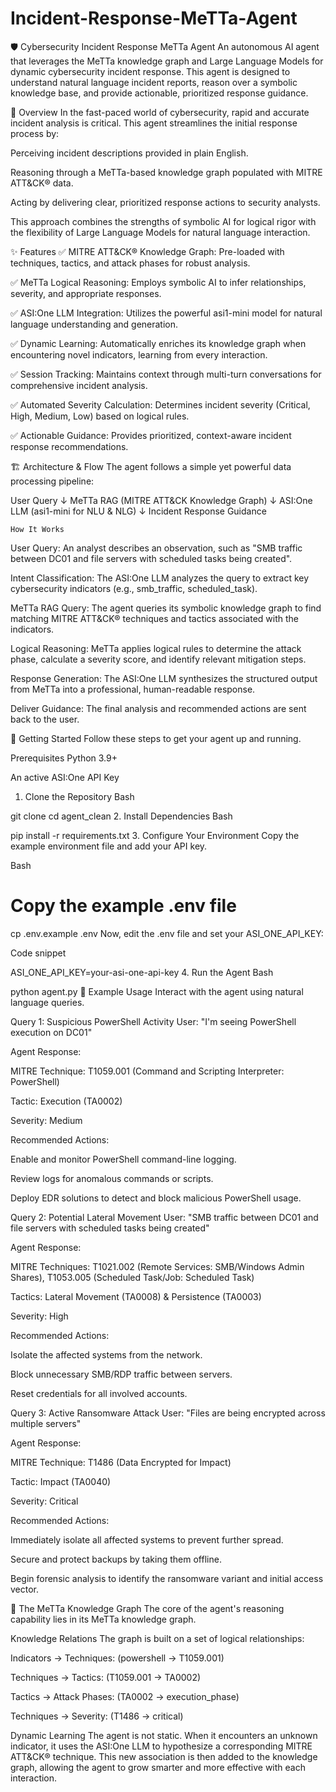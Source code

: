 # Incident-Response-MeTTa-Agent
🛡️ Cybersecurity Incident Response MeTTa Agent
An autonomous AI agent that leverages the MeTTa knowledge graph and Large Language Models for dynamic cybersecurity incident response. This agent is designed to understand natural language incident reports, reason over a symbolic knowledge base, and provide actionable, prioritized response guidance.

🎯 Overview
In the fast-paced world of cybersecurity, rapid and accurate incident analysis is critical. This agent streamlines the initial response process by:

Perceiving incident descriptions provided in plain English.

Reasoning through a MeTTa-based knowledge graph populated with MITRE ATT&CK® data.

Acting by delivering clear, prioritized response actions to security analysts.

This approach combines the strengths of symbolic AI for logical rigor with the flexibility of Large Language Models for natural language interaction.

✨ Features
✅ MITRE ATT&CK® Knowledge Graph: Pre-loaded with techniques, tactics, and attack phases for robust analysis.

✅ MeTTa Logical Reasoning: Employs symbolic AI to infer relationships, severity, and appropriate responses.

✅ ASI:One LLM Integration: Utilizes the powerful asi1-mini model for natural language understanding and generation.

✅ Dynamic Learning: Automatically enriches its knowledge graph when encountering novel indicators, learning from every interaction.

✅ Session Tracking: Maintains context through multi-turn conversations for comprehensive incident analysis.

✅ Automated Severity Calculation: Determines incident severity (Critical, High, Medium, Low) based on logical rules.

✅ Actionable Guidance: Provides prioritized, context-aware incident response recommendations.

🏗️ Architecture & Flow
The agent follows a simple yet powerful data processing pipeline:

User Query
     ↓
MeTTa RAG (MITRE ATT&CK Knowledge Graph)
     ↓
ASI:One LLM (asi1-mini for NLU & NLG)
     ↓
Incident Response Guidance

    How It Works

User Query: An analyst describes an observation, such as "SMB traffic between DC01 and file servers with scheduled tasks being created".

Intent Classification: The ASI:One LLM analyzes the query to extract key cybersecurity indicators (e.g., smb_traffic, scheduled_task).

MeTTa RAG Query: The agent queries its symbolic knowledge graph to find matching MITRE ATT&CK® techniques and tactics associated with the indicators.

Logical Reasoning: MeTTa applies logical rules to determine the attack phase, calculate a severity score, and identify relevant mitigation steps.

Response Generation: The ASI:One LLM synthesizes the structured output from MeTTa into a professional, human-readable response.

Deliver Guidance: The final analysis and recommended actions are sent back to the user.

🚀 Getting Started
Follow these steps to get your agent up and running.

Prerequisites
Python 3.9+

An active ASI:One API Key

1. Clone the Repository
Bash

git clone <your-repository-url>
cd agent_clean
2. Install Dependencies
Bash

pip install -r requirements.txt
3. Configure Your Environment
Copy the example environment file and add your API key.

Bash

# Copy the example .env file
cp .env.example .env
Now, edit the .env file and set your ASI_ONE_API_KEY:

Code snippet

ASI_ONE_API_KEY=your-asi-one-api-key
4. Run the Agent
Bash

python agent.py
💬 Example Usage
Interact with the agent using natural language queries.

Query 1: Suspicious PowerShell Activity
User: "I'm seeing PowerShell execution on DC01"

Agent Response:

MITRE Technique: T1059.001 (Command and Scripting Interpreter: PowerShell)

Tactic: Execution (TA0002)

Severity: Medium

Recommended Actions:

Enable and monitor PowerShell command-line logging.

Review logs for anomalous commands or scripts.

Deploy EDR solutions to detect and block malicious PowerShell usage.

Query 2: Potential Lateral Movement
User: "SMB traffic between DC01 and file servers with scheduled tasks being created"

Agent Response:

MITRE Techniques: T1021.002 (Remote Services: SMB/Windows Admin Shares), T1053.005 (Scheduled Task/Job: Scheduled Task)

Tactics: Lateral Movement (TA0008) & Persistence (TA0003)

Severity: High

Recommended Actions:

Isolate the affected systems from the network.

Block unnecessary SMB/RDP traffic between servers.

Reset credentials for all involved accounts.

Query 3: Active Ransomware Attack
User: "Files are being encrypted across multiple servers"

Agent Response:

MITRE Technique: T1486 (Data Encrypted for Impact)

Tactic: Impact (TA0040)

Severity: Critical

Recommended Actions:

Immediately isolate all affected systems to prevent further spread.

Secure and protect backups by taking them offline.

Begin forensic analysis to identify the ransomware variant and initial access vector.

🧠 The MeTTa Knowledge Graph
The core of the agent's reasoning capability lies in its MeTTa knowledge graph.

Knowledge Relations
The graph is built on a set of logical relationships:

Indicators → Techniques: (powershell → T1059.001)

Techniques → Tactics: (T1059.001 → TA0002)

Tactics → Attack Phases: (TA0002 → execution_phase)

Techniques → Severity: (T1486 → critical)

Dynamic Learning
The agent is not static. When it encounters an unknown indicator, it uses the ASI:One LLM to hypothesize a corresponding MITRE ATT&CK® technique. This new association is then added to the knowledge graph, allowing the agent to grow smarter and more effective with each interaction.